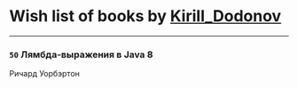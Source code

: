 # Wish list of books by [Kirill_Dodonov](https://www.facebook.com/app_scoped_user_id/870467263091830/)
---

### `50` Лямбда-выражения в Java 8
Ричард Уорбэртон

